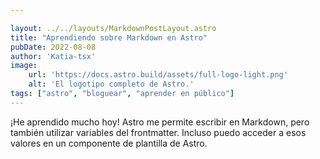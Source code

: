 ```yaml
---

layout: ../../layouts/MarkdownPostLayout.astro
title: "Aprendiendo sobre Markdown en Astro"
pubDate: 2022-08-08
author: 'Katia-tsx'
image:
    url: 'https://docs.astro.build/assets/full-logo-light.png'
    alt: 'El logotipo completo de Astro.'
tags: ["astro", "bloguear", "aprender en público"]
---
```

¡He aprendido mucho hoy! Astro me permite escribir en Markdown, pero también utilizar variables del frontmatter. Incluso puedo acceder a esos valores en un componente de plantilla de Astro.